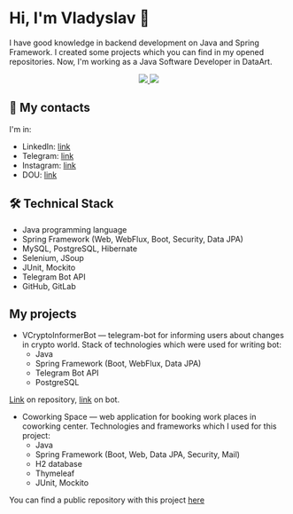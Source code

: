 # Hi, I'm Vladyslav 👋
I have good knowledge in backend development on Java and Spring Framework. I created some projects which you can find in my opened repositories. Now, I'm working as a Java Software Developer in DataArt.
<p align = 'center'>
 <a href="https://www.codewars.com/users/vpoltavets02">
  <img src="https://github.r2v.ch/codewars?user=vpoltavets02">
 </a>
 <a href="https://leetcode.com/vpoltavets02">
  <img src="https://leetcode-stats-six.vercel.app/?username=vpoltavets02&theme=dark">
 </a>
 </p>

## 📱 My contacts
I'm in:
* LinkedIn: <a href="https://dou.ua/users/vladyslav-poltavets/">link</a>
* Telegram: <a href="https://t.me/vpoltavets02">link</a>
* Instagram: <a href="https://www.instagram.com/vpoltavets02/">link</a>
* DOU: <a href="https://dou.ua/users/vladyslav-poltavets">link</a>

## 🛠 Technical Stack
* Java programming language
* Spring Framework (Web, WebFlux, Boot, Security, Data JPA)
* MySQL, PostgreSQL, Hibernate
* Selenium, JSoup
* JUnit, Mockito
* Telegram Bot API
* GitHub, GitLab

## My projects
* VCryptoInformerBot — telegram-bot for informing users about changes in crypto world. Stack of technologies which were used for writing bot:
    * Java
    * Spring Framework (Boot, WebFlux, Data JPA)
    * Telegram Bot API
    * PostgreSQL
 
[Link](https://github.com/vpoltavets02/VCryptoInformerBot) on repository, [link](https://t.me/VCryptoInformerBot) on bot.
* Coworking Space — web application for booking work places in coworking center. Technologies and frameworks which I used for this project:
    * Java
    * Spring Framework (Boot, Web, Data JPA, Security, Mail)
    * H2 database
    * Thymeleaf
    * JUnit, Mockito
 
You can find a public repository with this project [here](https://github.com/vpoltavets02/CoworkingProject/tree/master)
